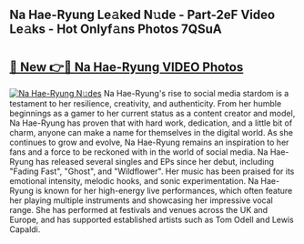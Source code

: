 ## Na Hae-Ryung Le𝚊ked N𝚞de - Part-2eF Video Le𝚊ks - Hot Onlyf𝚊ns Photos 7QSuA

# <h2><a href="http://ab90768.deff.icu/?id=Na+Hae-Ryung">🔗 New 👉🔴 Na Hae-Ryung VIDEO Photos</a></h2>

[![Na Hae-Ryung N𝚞des](https://i.imgur.com/rIISA9y.gif)](http://ab90768.deff.icu/?id=Na+Hae-Ryung)
Na Hae-Ryung's rise to social media stardom is a testament to her resilience, creativity, and authenticity. From her humble beginnings as a gamer to her current status as a content creator and model, Na Hae-Ryung has proven that with hard work, dedication, and a little bit of charm, anyone can make a name for themselves in the digital world. As she continues to grow and evolve, Na Hae-Ryung remains an inspiration to her fans and a force to be reckoned with in the world of social media. Na Hae-Ryung has released several singles and EPs since her debut, including "Fading Fast", "Ghost", and "Wildflower". Her music has been praised for its emotional intensity, melodic hooks, and sonic experimentation. Na Hae-Ryung is known for her high-energy live performances, which often feature her playing multiple instruments and showcasing her impressive vocal range. She has performed at festivals and venues across the UK and Europe, and has supported established artists such as Tom Odell and Lewis Capaldi.
